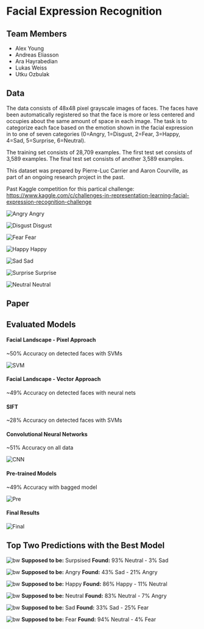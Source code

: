 # Facial Expression Recognition

## Team Members

* Alex Young
* Andreas Eliasson
* Ara Hayrabedian
* Lukas Weiss
* Utku Ozbulak

## Data

The data consists of 48x48 pixel grayscale images of faces. The faces have been automatically registered so that the face is more or less centered and occupies about the same amount of space in each image. The task is to categorize each face based on the emotion shown in the facial expression in to one of seven categories (0=Angry, 1=Disgust, 2=Fear, 3=Happy, 4=Sad, 5=Surprise, 6=Neutral).

The training set consists of 28,709 examples. The first test set consists of 3,589 examples. The final test set consists of another 3,589 examples.

This dataset was prepared by Pierre-Luc Carrier and Aaron Courville, as part of an ongoing research project in the past. 

Past Kaggle competition for this partical challenge: https://www.kaggle.com/c/challenges-in-representation-learning-facial-expression-recognition-challenge


![Angry](https://raw.githubusercontent.com/utkuozbulak/facial-expression-recognition/master/data/samples/0_anrgy/10.png "Angry")
Angry

![Disgust](https://raw.githubusercontent.com/utkuozbulak/facial-expression-recognition/master/data/samples/1_disgust/299.png "Disgust")
Disgust

![Fear](https://raw.githubusercontent.com/utkuozbulak/facial-expression-recognition/master/data/samples/2_fear/5.png "Fear")
Fear

![Happy](https://raw.githubusercontent.com/utkuozbulak/facial-expression-recognition/master/data/samples/3_happy/14.png "Happy")
Happy

![Sad](https://raw.githubusercontent.com/utkuozbulak/facial-expression-recognition/master/data/samples/4_sad/6.png "Sad")
Sad

![Surprise](https://raw.githubusercontent.com/utkuozbulak/facial-expression-recognition/master/data/samples/5_suprise/15.png "Surprise")
Surprise

![Neutral](https://raw.githubusercontent.com/utkuozbulak/facial-expression-recognition/master/data/samples/6_neutral/11.png "Neutral")
Neutral

## Paper


## Evaluated Models

#### Facial Landscape - Pixel Approach
~50% Accuracy on detected faces with SVMs

![SVM](https://raw.githubusercontent.com/utkuozbulak/facial-expression-recognition/master/data/svm.png "SVM_opt")


#### Facial Landscape - Vector Approach
~49% Accuracy on detected faces with neural nets

#### SIFT
~28% Accuracy on detected faces with SVMs

#### Convolutional Neural Networks
~51% Accuracy on all data

![CNN](https://raw.githubusercontent.com/utkuozbulak/facial-expression-recognition/master/data/cnn.png "CNN")

#### Pre-trained Models
~49% Accuracy with bagged model

![Pre](https://raw.githubusercontent.com/utkuozbulak/facial-expression-recognition/master/data/pre.png "Pre")

#### Final Results
![Final](https://raw.githubusercontent.com/utkuozbulak/facial-expression-recognition/master/data/final.png "Final")


## Top Two Predictions with the Best Model
![bw](https://raw.githubusercontent.com/utkuozbulak/facial-expression-recognition/master/data/samples/bw_andreas.png "bw")
**Supposed to be:** Surpsised **Found:**  93% Neutral - 3% Sad

![bw](https://raw.githubusercontent.com/utkuozbulak/facial-expression-recognition/master/data/samples/bw_alex.png "bw")
**Supposed to be:** Angry **Found:**  43% Sad - 21% Angry

![bw](https://raw.githubusercontent.com/utkuozbulak/facial-expression-recognition/master/data/samples/bw_ara.png "bw")
**Supposed to be:** Happy **Found:**  86% Happy - 11% Neutral

![bw](https://raw.githubusercontent.com/utkuozbulak/facial-expression-recognition/master/data/samples/bw_charles.png "bw")
**Supposed to be:** Neutral **Found:**  83% Neutral - 7% Angry

![bw](https://raw.githubusercontent.com/utkuozbulak/facial-expression-recognition/master/data/samples/bw_lukas.png "bw")
**Supposed to be:** Sad **Found:**  33% Sad - 25% Fear

![bw](https://raw.githubusercontent.com/utkuozbulak/facial-expression-recognition/master/data/samples/bw_utku.png "bw")
**Supposed to be:** Fear **Found:**  94% Neutral - 4% Fear
